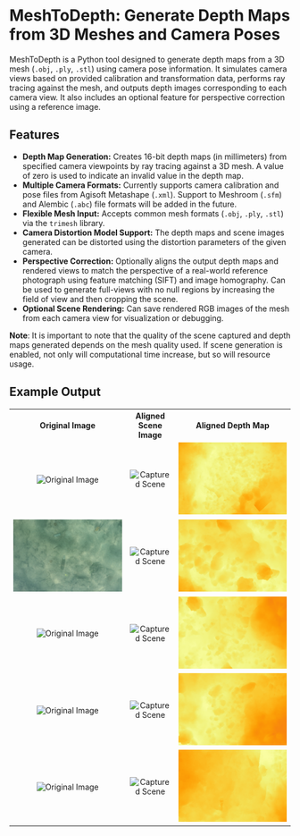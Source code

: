 # MeshToDepth: Generate Depth Maps from 3D Meshes and Camera Poses

MeshToDepth is a Python tool designed to generate depth maps from a 3D mesh (`.obj`, `.ply`, `.stl`) using camera pose information. It simulates camera views based on provided calibration and transformation data, performs ray tracing against the mesh, and outputs depth images corresponding to each camera view. It also includes an optional feature for perspective correction using a reference image.

## Features

* **Depth Map Generation:** Creates 16-bit depth maps (in millimeters) from specified camera viewpoints by ray tracing against a 3D mesh. A value of zero is used to indicate an invalid value in the depth map.
* **Multiple Camera Formats:** Currently supports camera calibration and pose files from Agisoft Metashape (`.xml`). Support to Meshroom (`.sfm`) and Alembic (`.abc`) file formats will be added in the future.
* **Flexible Mesh Input:** Accepts common mesh formats (`.obj`, `.ply`, `.stl`) via the `trimesh` library.
* **Camera Distortion  Model Support:** The depth maps and scene images generated can be distorted using the distortion parameters of the given camera.
* **Perspective Correction:** Optionally aligns the output depth maps and rendered views to match the perspective of a real-world reference photograph using feature matching (SIFT) and image homography. Can be used to generate full-views with no null regions by increasing the field of view and then cropping the scene.
* **Optional Scene Rendering:** Can save rendered RGB images of the mesh from each camera view for visualization or debugging.

**Note**: It is important to note that the quality of the scene captured and depth maps generated depends on the mesh quality used. If scene
generation is enabled, not only will computational time increase, but so will resource usage.

## Example Output

<table style="width:100%; text-align: center;">
  <tr>
    <th style="text-align: center;">Original Image</th>
    <th style="text-align: center;">Aligned Scene Image</th>
    <th style="text-align: center;">Aligned Depth Map</th>
  </tr>
  <tr>
    <td><img src="assets/original.jpg" alt="Original Image"></td>
    <td><img src="assets/scene.png" alt="Captured Scene"></td>
    <td><img src="assets/depth.png" alt="Depth Map"></td>
  </tr>
  <tr>
    <td><img src="assets/IMG_8318.jpg" alt="Original Image"></td>
    <td><img src="assets/IMG_8318_scene.png" alt="Captured Scene"></td>
    <td><img src="assets/IMG_8318.png" alt="Depth Map"></td>
  </tr>
  <tr>
    <td><img src="assets/IMG_8333.jpg" alt="Original Image"></td>
    <td><img src="assets/IMG_8333_scene.png" alt="Captured Scene"></td>
    <td><img src="assets/IMG_8333.png" alt="Depth Map"></td>
  </tr>
  <tr>
    <td><img src="assets/IMG_8339.jpg" alt="Original Image"></td>
    <td><img src="assets/IMG_8339_scene.png" alt="Captured Scene"></td>
    <td><img src="assets/IMG_8339.png" alt="Depth Map"></td>
  </tr>
  <tr>
    <td><img src="assets/IMG_8346.jpg" alt="Original Image"></td>
    <td><img src="assets/IMG_8346_scene.png" alt="Captured Scene"></td>
    <td><img src="assets/IMG_8346.png" alt="Depth Map"></td>
  </tr>
</table>
